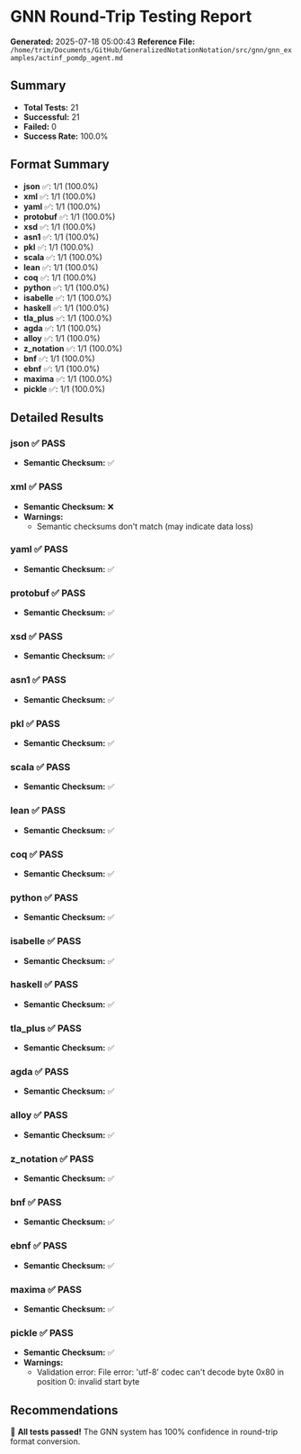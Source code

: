 # GNN Round-Trip Testing Report
**Generated:** 2025-07-18 05:00:43
**Reference File:** `/home/trim/Documents/GitHub/GeneralizedNotationNotation/src/gnn/gnn_examples/actinf_pomdp_agent.md`

## Summary
- **Total Tests:** 21
- **Successful:** 21
- **Failed:** 0
- **Success Rate:** 100.0%

## Format Summary
- **json** ✅: 1/1 (100.0%)
- **xml** ✅: 1/1 (100.0%)
- **yaml** ✅: 1/1 (100.0%)
- **protobuf** ✅: 1/1 (100.0%)
- **xsd** ✅: 1/1 (100.0%)
- **asn1** ✅: 1/1 (100.0%)
- **pkl** ✅: 1/1 (100.0%)
- **scala** ✅: 1/1 (100.0%)
- **lean** ✅: 1/1 (100.0%)
- **coq** ✅: 1/1 (100.0%)
- **python** ✅: 1/1 (100.0%)
- **isabelle** ✅: 1/1 (100.0%)
- **haskell** ✅: 1/1 (100.0%)
- **tla_plus** ✅: 1/1 (100.0%)
- **agda** ✅: 1/1 (100.0%)
- **alloy** ✅: 1/1 (100.0%)
- **z_notation** ✅: 1/1 (100.0%)
- **bnf** ✅: 1/1 (100.0%)
- **ebnf** ✅: 1/1 (100.0%)
- **maxima** ✅: 1/1 (100.0%)
- **pickle** ✅: 1/1 (100.0%)

## Detailed Results
### json ✅ PASS
- **Semantic Checksum:** ✅

### xml ✅ PASS
- **Semantic Checksum:** ❌
- **Warnings:**
  - Semantic checksums don't match (may indicate data loss)

### yaml ✅ PASS
- **Semantic Checksum:** ✅

### protobuf ✅ PASS
- **Semantic Checksum:** ✅

### xsd ✅ PASS
- **Semantic Checksum:** ✅

### asn1 ✅ PASS
- **Semantic Checksum:** ✅

### pkl ✅ PASS
- **Semantic Checksum:** ✅

### scala ✅ PASS
- **Semantic Checksum:** ✅

### lean ✅ PASS
- **Semantic Checksum:** ✅

### coq ✅ PASS
- **Semantic Checksum:** ✅

### python ✅ PASS
- **Semantic Checksum:** ✅

### isabelle ✅ PASS
- **Semantic Checksum:** ✅

### haskell ✅ PASS
- **Semantic Checksum:** ✅

### tla_plus ✅ PASS
- **Semantic Checksum:** ✅

### agda ✅ PASS
- **Semantic Checksum:** ✅

### alloy ✅ PASS
- **Semantic Checksum:** ✅

### z_notation ✅ PASS
- **Semantic Checksum:** ✅

### bnf ✅ PASS
- **Semantic Checksum:** ✅

### ebnf ✅ PASS
- **Semantic Checksum:** ✅

### maxima ✅ PASS
- **Semantic Checksum:** ✅

### pickle ✅ PASS
- **Semantic Checksum:** ✅
- **Warnings:**
  - Validation error: File error: 'utf-8' codec can't decode byte 0x80 in position 0: invalid start byte

## Recommendations
🎉 **All tests passed!** The GNN system has 100% confidence in round-trip format conversion.
